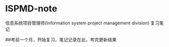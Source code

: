# ISPMD-note
信息系统项目管理师(Information system project management division) 复习笔记



##考前一个月，开始复习，笔记记录在此，考完更新结果
